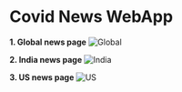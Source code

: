 # Covid News WebApp

**1. Global news page**
![Global](https://github.com/mithoonc/covid/assets/62127582/044d8906-42b7-4c66-b4ce-236e5dfff66f)

**2. India news page**
![India](https://github.com/mithoonc/covid/assets/62127582/b71574bc-db1a-49be-9c6a-e7f071a2bc62)

**3. US news page**
![US](https://github.com/mithoonc/covid/assets/62127582/ce7fdcc2-01e9-465a-8806-9b61af24a74e)


